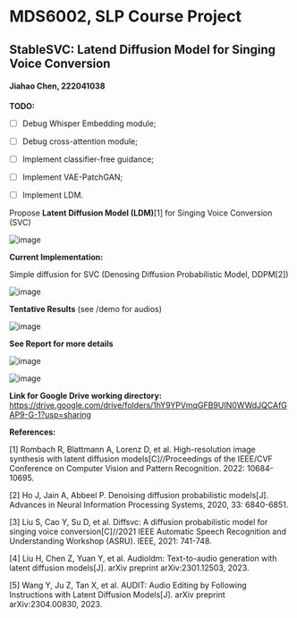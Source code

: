 # MDS6002, SLP Course Project

## StableSVC: Latend Diffusion Model for Singing Voice Conversion

#### Jiahao Chen, 222041038

**TODO:**

- [ ]  Debug Whisper Embedding module;
- [ ]  Debug cross-attention module;
- [ ]  Implement classifier-free guidance;
- [ ]  Implement VAE-PatchGAN;
- [ ]  Implement LDM.
  
  

Propose **Latent Diffusion Model (LDM)**[1] for Singing Voice Conversion (SVC)

![image](https://github.com/SLPcourse/MDS6002-222041038-JiahaoChen/blob/main/StableSVC.jpg)

**Current Implementation:**

Simple diffusion for SVC (Denosing Diffusion Probabilistic Model, DDPM[2])

![image](https://github.com/SLPcourse/MDS6002-222041038-JiahaoChen/blob/main/simple_diffusion.jpg)

**Tentative Results** (see /demo for audios)

![image](https://github.com/SLPcourse/MDS6002-222041038-JiahaoChen/blob/main/denoising_process.jpg)

**See Report for more details**

![image](https://github.com/SLPcourse/MDS6002-222041038-JiahaoChen/blob/main/poster_1.jpg)

![image](https://github.com/SLPcourse/MDS6002-222041038-JiahaoChen/blob/main/poster_2.jpg)

**Link for Google Drive working directory:**
https://drive.google.com/drive/folders/1hY9YPVmqGFB9UIN0WWdJQCAfGAP9-G-1?usp=sharing

**References:**

[1] Rombach R, Blattmann A, Lorenz D, et al. High-resolution image synthesis with latent diffusion models[C]//Proceedings of the IEEE/CVF Conference on Computer Vision and Pattern Recognition. 2022: 10684-10695.

[2] Ho J, Jain A, Abbeel P. Denoising diffusion probabilistic models[J]. Advances in Neural Information Processing Systems, 2020, 33: 6840-6851.

[3] Liu S, Cao Y, Su D, et al. Diffsvc: A diffusion probabilistic model for singing voice conversion[C]//2021 IEEE Automatic Speech Recognition and Understanding Workshop (ASRU). IEEE, 2021: 741-748.

[4] Liu H, Chen Z, Yuan Y, et al. Audioldm: Text-to-audio generation with latent diffusion models[J]. arXiv preprint arXiv:2301.12503, 2023.

[5] Wang Y, Ju Z, Tan X, et al. AUDIT: Audio Editing by Following Instructions with Latent Diffusion Models[J]. arXiv preprint arXiv:2304.00830, 2023.
